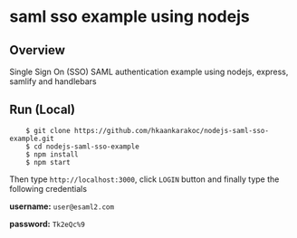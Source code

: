 # saml sso example using nodejs

## Overview

Single Sign On (SSO) SAML authentication example using nodejs, express, samlify and handlebars

## Run (Local)

```
    $ git clone https://github.com/hkaankarakoc/nodejs-saml-sso-example.git
    $ cd nodejs-saml-sso-example
    $ npm install
    $ npm start
```

Then type `http://localhost:3000`, click `LOGIN` button and finally type the following credentials

**username:** `user@esaml2.com`

**password:** `Tk2eQc%9`
